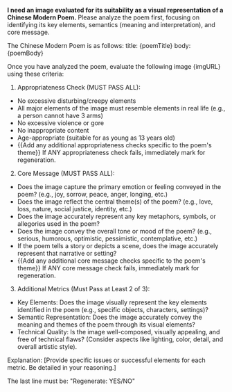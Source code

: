**I need an image evaluated for its suitability as a visual representation of a Chinese Modern Poem.** Please analyze the poem first, focusing on identifying its key elements, semantics (meaning and interpretation), and core message.

The Chinese Modern Poem is as follows:
title: {poemTitle}
body: {poemBody}

Once you have analyzed the poem, evaluate the following image {imgURL} using these criteria:

1. Appropriateness Check (MUST PASS ALL):

- No excessive disturbing/creepy elements
- All major elements of the image must resemble elements in real life (e.g., a person cannot have 3 arms)
- No excessive violence or gore
- No inappropriate content
- Age-appropriate (suitable for as young as 13 years old)
- {{Add any additional appropriateness checks specific to the poem's theme}}
If ANY appropriateness check fails, immediately mark for regeneration.

2. Core Message (MUST PASS ALL):

- Does the image capture the primary emotion or feeling conveyed in the poem? (e.g., joy, sorrow, peace, anger, longing, etc.)
- Does the image reflect the central theme(s) of the poem? (e.g., love, loss, nature, social justice, identity, etc.)
- Does the image accurately represent any key metaphors, symbols, or allegories used in the poem?
- Does the image convey the overall tone or mood of the poem? (e.g., serious, humorous, optimistic, pessimistic, contemplative, etc.)
- If the poem tells a story or depicts a scene, does the image accurately represent that narrative or setting?
- {{Add any additional core message checks specific to the poem's theme}}
If ANY core message check fails, immediately mark for regeneration.

3. Additional Metrics (Must Pass at Least 2 of 3):

- Key Elements: Does the image visually represent the key elements identified in the poem (e.g., specific objects, characters, settings)?
- Semantic Representation: Does the image accurately convey the meaning and themes of the poem through its visual elements?
- Technical Quality: Is the image well-composed, visually appealing, and free of technical flaws? (Consider aspects like lighting, color, detail, and overall artistic style).

Explanation: [Provide specific issues or successful elements for each metric. Be detailed in your reasoning.]

The last line must be: "Regenerate: YES/NO"